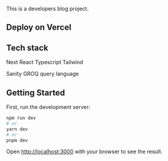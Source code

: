 This is a developers blog project.

## Deploy on Vercel

## Tech stack
Next
React
Typescript
Tailwind

Sanity
GROQ query language

## Getting Started

First, run the development server:

```bash
npm run dev
# or
yarn dev
# or
pnpm dev
```

Open [http://localhost:3000](http://localhost:3000) with your browser to see the result.


